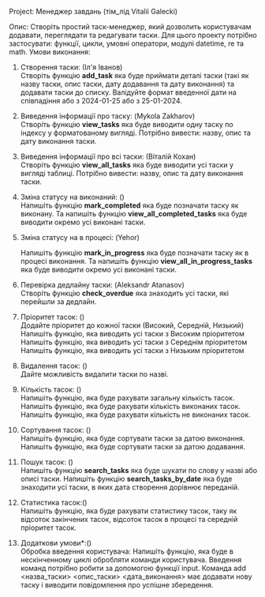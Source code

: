 Project: Менеджер завдань 
(тім_лід Vitalii Galecki)

Опис:
Створіть простий таск-менеджер, який дозволить користувачам додавати, переглядати та редагувати таски. Для цього проекту потрібно застосувати: функції, цикли, умовні оператори, модулі datetime, re та math.
Умови виконання:

1) Створення таски: (Іл'я Іванов)    
   Створіть функцію **add_task** яка буде приймати деталі таски (такі як назву таски, опис таски, дату додавання та дату виконання) та додавати таски до списку.
   Валідуйте формат введенної дати на співпадіння або з 2024-01-25 або з 25-01-2024.

2) Виведення інформації про таску: (Mykola Zakharov)  
   Створіть функцію **view_tasks** яка буде виводити одну таску по індексу у форматованому вигляді.
   Потрібно вивести: назву, опис та дату виконання таски.

3) Виведення інформації про всі таски: (Віталій Кохан)  
   Створіть функцію **view_all_tasks** яка буде виводити усі таски у вигляді таблиці.
   Потрібно вивести: назву, опис та дату виконання таски.

4) Зміна статусу на виконаний: ()         
   Напишіть функцію **mark_completed** яка буде позначати таску як виконану.
   Та напишіть функцію **view_all_completed_tasks** яка буде виводити окремо усі виконані таски.

5) Зміна статусу на в процесі: (Yehor)

   Напишіть функцію **mark_in_progress** яка буде позначати таску як в процесі виконання.
   Та напишіть функцію **view_all_in_progress_tasks** яка буде виводити окремо усі виконані таски.

6) Перевірка дедлайну таски: (Aleksandr Atanasov)   
   Створіть функцію **check_overdue** яка знаходить усі таски, які перейшли за дедлайн.

7) Пріоритет тасок: ()       
   Додайте пріоритет до кожної таски (Високий, Середній, Низький)
   Напишіть функцію, яка виводить усі таски з Високим пріоритетом
   Напишіть функцію, яка виводить усі таски з Середнім пріоритетом
   Напишіть функцію, яка виводить усі таски з Низьким пріоритетом

8) Видалення тасок: ()         
   Дайте можливість видалити таски по назві.

9) Кількість тасок: ()      
   Напишіть функцію, яка буде рахувати загальну кількість тасок.
   Напишіть функцію, яка буде рахувати кількість виконаних тасок.
   Напишіть функцію, яка буде рахувати кількість не виконаних тасок.

10) Сортування тасок: ()      
   Напишіть функцію, яка буде сортувати таски за датою виконання.
   Напишіть функцію, яка буде сортувати таски за датою додавання.

11) Пошук тасок: ()         
   Напишіть функцію **search_tasks** яка буде шукати по слову у назві або описі таски.
   Напишіть функцію **search_tasks_by_date** яка буде знаходити усі таски, в яких дата створення дорівнює переданій.

12) Статистика тасок:()         
   Напишіть функцію, яка буде рахувати статистику тасок, таку як відсоток закінчених тасок, відсоток тасок в процесі та середній пріоритет тасок.

13) Додаткови умови*:()         
   Обробка введення користувача:
   Напишіть функцію, яка буде в нескінченному циклі обробляти команди користувача.
   Введення команд потрібно робити за допомогою функції input.
   Команда add <назва_таски> <опис_таски> <дата_виконання> має додавати нову таску і виводити повідомлення про успішне збередення.
